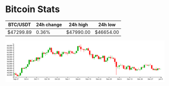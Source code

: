 # Bitcoin Stats

BTC/USDT|24h change|24h high|24h low|
|---|---|---|---|
|$47299.89|0.36%|$47990.00|$46654.00|

<img src="./chart.svg">
